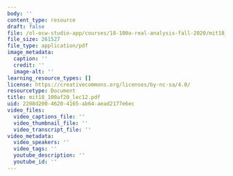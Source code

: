 ```yaml
---
body: ''
content_type: resource
draft: false
file: /ol-ocw-studio-app/courses/18-100a-real-analysis-fall-2020/mit18_100af20_lec122.pdf
file_size: 261527
file_type: application/pdf
image_metadata:
  caption: ''
  credit: ''
  image-alt: ''
learning_resource_types: []
license: https://creativecommons.org/licenses/by-nc-sa/4.0/
resourcetype: Document
title: mit18_100af20_lec12.pdf
uid: 2208d200-4620-4165-ab64-aead2177e6ec
video_files:
  video_captions_file: ''
  video_thumbnail_file: ''
  video_transcript_file: ''
video_metadata:
  video_speakers: ''
  video_tags: ''
  youtube_description: ''
  youtube_id: ''
---
```

